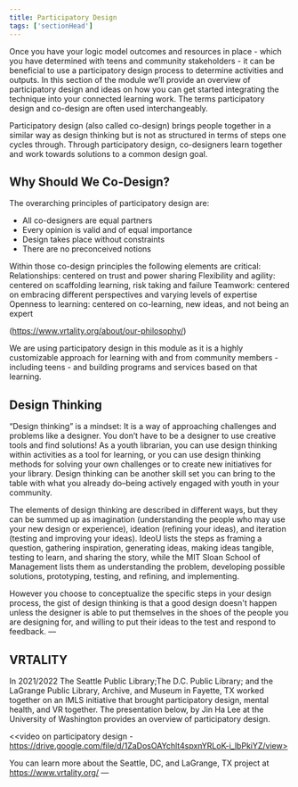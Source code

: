 ```yaml
---
title: Participatory Design
tags: ['sectionHead']
---
```


Once you have your logic model outcomes and resources in place - which you have determined with teens and community stakeholders - it can be beneficial to use a participatory design process to determine activities and outputs.  In this section of the module we’ll provide an overview of participatory design and ideas on how you can get started integrating the technique into your connected learning work. The terms participatory design and co-design are often used interchangeably.

Participatory design (also called co-design) brings people together in a similar way as design thinking but is not as structured in terms of steps one cycles through.  Through participatory design, co-designers learn together and work towards solutions to a common design goal.

## Why Should We Co-Design?  

The overarching principles of participatory design are:
- All co-designers are equal partners
- Every opinion is valid and of equal importance
- Design takes place without constraints
- There are no preconceived notions

Within those co-design principles the following elements are critical:
Relationships: centered on trust and power sharing 
Flexibility and agility: centered on scaffolding learning, risk taking and failure
Teamwork: centered on embracing different perspectives and varying levels of expertise
Openness to learning: centered on co-learning, new ideas, and not being an expert

(https://www.vrtality.org/about/our-philosophy/)

We are using participatory design in this module as it is a highly customizable approach for learning with and from community members - including teens - and building programs and services based on that learning.

## Design Thinking
“Design thinking” is a mindset: It is a way of approaching challenges and problems like a designer. You don’t have to be a designer to use creative tools and find solutions! As a youth librarian, you can use design thinking within activities as a tool for learning, or you can use design thinking methods for solving your own challenges or to create new initiatives for your library. Design thinking can be another skill set you can bring to the table with what you already do–being actively engaged with youth in your community.

The elements of design thinking are described in different ways, but they can be summed up as imagination (understanding the people who may use your new design or experience), ideation (refining your ideas), and iteration (testing and improving your ideas). IdeoU lists the steps as framing a question, gathering inspiration, generating ideas, making ideas tangible, testing to learn, and sharing the story, while the MIT Sloan School of Management lists them as understanding the problem, developing possible solutions, prototyping, testing, and refining, and implementing. 

However you choose to conceptualize the specific steps in your design process, the gist of design thinking is that a good design doesn't happen unless the designer is able to put themselves in the shoes of the people you are designing for, and willing to put their ideas to the test and respond to feedback.
—

## VRTALITY

In 2021/2022 The Seattle Public Library;The D.C. Public Library; and the LaGrange Public Library, Archive, and Museum in Fayette, TX worked together on an IMLS initiative that brought participatory design, mental health, and VR together.  The presentation below, by Jin Ha Lee at the University of Washington provides an overview of participatory design.  

<<video on participatory design - https://drive.google.com/file/d/1ZaDosOAYchlt4spxnYRLoK-i_lbPkiYZ/view>

You can learn more about the Seattle, DC, and LaGrange, TX project at https://www.vrtality.org/
—
